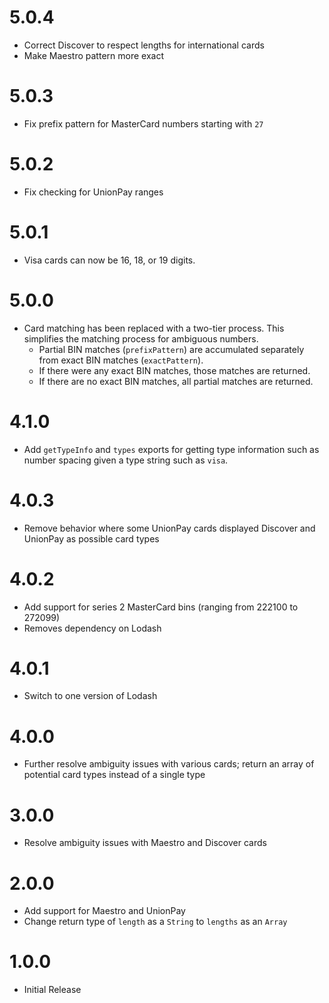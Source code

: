 5.0.4
=====

- Correct Discover to respect lengths for international cards
- Make Maestro pattern more exact

5.0.3
=====

- Fix prefix pattern for MasterCard numbers starting with `27`

5.0.2
=====

- Fix checking for UnionPay ranges

5.0.1
=====

- Visa cards can now be 16, 18, or 19 digits.

5.0.0
=====

- Card matching has been replaced with a two-tier process. This simplifies the matching process for ambiguous numbers.
  - Partial BIN matches (`prefixPattern`) are accumulated separately from exact BIN matches (`exactPattern`).
  - If there were any exact BIN matches, those matches are returned.
  - If there are no exact BIN matches, all partial matches are returned.

4.1.0
=====

- Add `getTypeInfo` and `types` exports for getting type information such as number spacing given a type string such as `visa`.

4.0.3
=====

- Remove behavior where some UnionPay cards displayed Discover and UnionPay as possible card types

4.0.2
=====

- Add support for series 2 MasterCard bins (ranging from 222100 to 272099) 
- Removes dependency on Lodash

4.0.1
=====

- Switch to one version of Lodash

4.0.0
=====

- Further resolve ambiguity issues with various cards; return an array of potential card types instead of a single type

3.0.0
=====

- Resolve ambiguity issues with Maestro and Discover cards

2.0.0
=====

- Add support for Maestro and UnionPay
- Change return type of `length` as a `String` to `lengths` as an `Array`

1.0.0
=====

- Initial Release
